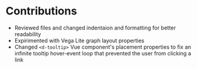 # Contributions
- Reviewed files and changed indentaion and formatting for better readability
- Expirimented with Vega Lite graph layout properties
- Changed `<d-tooltip>` Vue component's placement properties to fix an
infinite tooltip hover-event loop that prevented the user from clicking a link